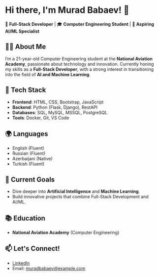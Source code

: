 # Hi there, I'm Murad Babaev! 👋

🚀 **Full-Stack Developer** | 🎓 **Computer Engineering Student** | 🌟 **Aspiring AI/ML Specialist**

## 🧑‍💻 About Me
I’m a 21-year-old Computer Engineering student at the **National Aviation Academy**, passionate about technology and innovation. Currently honing my skills as a **Full-Stack Developer**, with a strong interest in transitioning into the field of **AI and Machine Learning**.

## 🔧 Tech Stack
- **Frontend**: HTML, CSS, Bootstrap, JavaScript
- **Backend**: Python (Flask, Django), RestAPI
- **Databases**: SQL, MySQL, MSSQL, PostgreSQL
- **Tools**: Docker, Git, VS Code

## 🌍 Languages
- English (Fluent)
- Russian (Fluent)
- Azerbaijani (Native)
- Turkish (Fluent)

## 🎯 Current Goals
- Dive deeper into **Artificial Intelligence** and **Machine Learning**.
- Build innovative projects that combine Full-Stack Development and AI/ML.

## 📚 Education
- **National Aviation Academy** (Computer Engineering)

## 📫 Let's Connect!
- [LinkedIn](https://www.linkedin.com/in/mbabayev/)  
- Email: muradbabaev@example.com  
